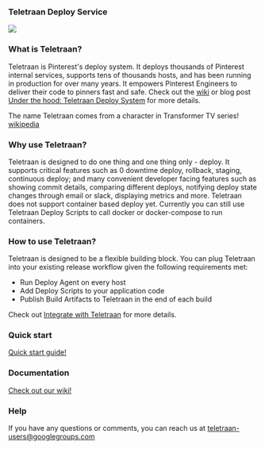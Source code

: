 ### Teletraan Deploy Service


![](https://github.com/pinterest/teletraan/blob/master/docs/misc/images/TeletraanIntro.png)

### What is Teletraan?
Teletraan is Pinterest's deploy system. It deploys thousands of Pinterest internal services, supports tens of thousands hosts, and has been running in production for over many years. It empowers Pinterest Engineers to deliver their code to pinners fast and safe. Check out the [wiki](https://github.com/pinterest/teletraan/wiki) or blog post [Under the hood: Teletraan Deploy System](https://medium.com/@Pinterest_Engineering/under-the-hood-teletraan-deploy-system-1e5caa774a63) for more details.

The name Teletraan comes from a character in Transformer TV series! [wikipedia](https://en.wikipedia.org/wiki/List_of_Transformers_supporting_characters#Teletran_3)

### Why use Teletraan?
Teletraan is designed to do one thing and one thing only - deploy. It supports critical features such as 0 downtime deploy, rollback, staging, continuous deploy; and many convenient developer facing features such as showing commit details, comparing different deploys, notifying deploy state changes through email or slack, displaying metrics and more. Teletraan does not support container based deploy yet. Currently you can still use Teletraan Deploy Scripts to call docker or docker-compose to run containers.

### How to use Teletraan?
Teletraan is designed to be a flexible building block. You can plug Teletraan into your existing release workflow given the following requirements met:
* Run Deploy Agent on every host
* Add Deploy Scripts to your application code
* Publish Build Artifacts to Teletraan in the end of each build

Check out [Integrate with Teletraan](https://github.com/pinterest/teletraan/wiki/Integrate-with-teletraan) for more details.

### Quick start

[Quick start guide!](https://github.com/pinterest/teletraan/wiki/Quickstart-Guide)

### Documentation

[Check out our wiki!](https://github.com/pinterest/teletraan/wiki)

### Help

If you have any questions or comments, you can reach us at teletraan-users@googlegroups.com
